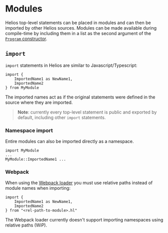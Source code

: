 # Modules

Helios top-level statements can be placed in modules and can then be imported by other Helios sources. Modules can be made available during compile-time by including them in a list as the second argument of the [`Program` constructor](../api/reference/program.md).

## `import`

`import` statements in Helios are similar to Javascript/Typescript:

```helios
import { 
    ImportedName1 as NewName1,
    ImportedName2
} from MyModule
```

The imported names act as if the original statements were defined in the source where they are imported.

> **Note**: currently every top-level statement is public and exported by default, including other `import` statements.

### Namespace import

Entire modules can also be imported directly as a namespace.

```
import MyModule
...
MyModule::ImportedName1 ...
```

### Webpack

When using the [Webpack loader](../integrations/webpack.md) you must use relative paths instead of module names when importing:

```helios
import { 
    ImportedName1 as NewName1,
    ImportedName2
} from "<rel-path-to-module>.hl"
```

The Webpack loader currently doesn't support importing namespaces using relative paths (WiP).